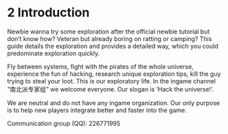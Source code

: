 
# 2 Introduction

Newbie wanna try some exploration after the official newbie tutorial but don’t know how? Veteran but already boring on ratting or camping? This guide details the exploration and provides a detailed way, which you could predominate exploration quickly.

Fly between systems, fight with the pirates of the whole universe, experience the fun of hacking, research unique exploration tips, kill the guy trying to steal your loot. This is our exploratory life. In the ingame channel “南北派专家组” we welcome everyone. Our slogan is ‘Hack the universe!’.

We are neutral and do not have any ingame organization. Our only purpose is to help new players integrate better and faster into the game. 

Communication group (QQ): 226771995